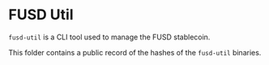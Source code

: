 # FUSD Util

`fusd-util` is a CLI tool used to manage the FUSD stablecoin.

This folder contains a public record of the hashes of the `fusd-util` binaries.

